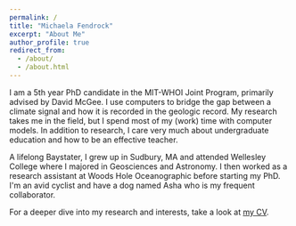 ```yaml
---
permalink: /
title: "Michaela Fendrock"
excerpt: "About Me"
author_profile: true
redirect_from: 
  - /about/
  - /about.html
---
```


I am a 5th year PhD candidate in the MIT-WHOI Joint Program, primarily advised by David McGee. I use computers to bridge the gap between a climate signal and how it is recorded in the geologic record. My research takes me in the field, but I spend most of my (work) time with computer models. In addition to research, I care very much about undergraduate education and how to be an effective teacher.

A lifelong Baystater, I grew up in Sudbury, MA and attended Wellesley College where I majored in Geosciences and Astronomy. I then worked as a research assistant at Woods Hole Oceanographic before starting my PhD. I'm an avid cyclist and have a dog named Asha who is my frequent collaborator.

For a deeper dive into my research and interests, take a look at [my CV](/files/fendrock-cv.pdf).
